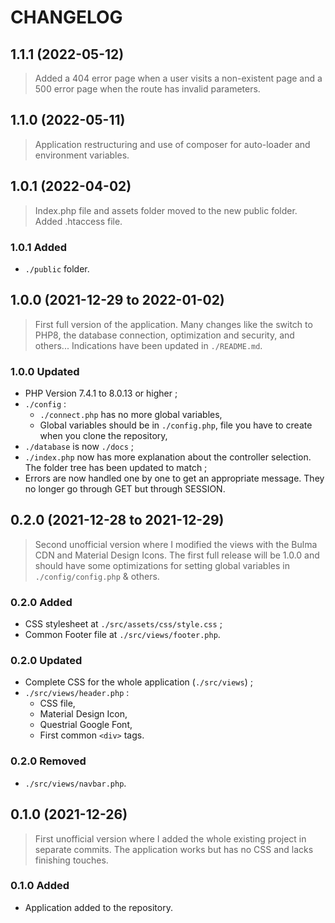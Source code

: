 # CHANGELOG

## 1.1.1 (2022-05-12)

> Added a 404 error page when a user visits a non-existent page and a 500 error page when the route has invalid parameters.

## 1.1.0 (2022-05-11)

> Application restructuring and use of composer for auto-loader and environment variables.

## 1.0.1 (2022-04-02)

> Index.php file and assets folder moved to the new public folder. Added .htaccess file.

### 1.0.1 Added

- `./public` folder.

## 1.0.0 (2021-12-29 to 2022-01-02)

> First full version of the application. Many changes like the switch to PHP8, the database connection, optimization and security, and others... Indications have been updated in `./README.md`.

### 1.0.0 Updated

- PHP Version 7.4.1 to 8.0.13 or higher ;
- `./config` :
  - `./connect.php` has no more global variables,
  - Global variables should be in `./config.php`, file you have to create when you clone the repository,
- `./database` is now `./docs` ;
- `./index.php` now has more explanation about the controller selection. The folder tree has been updated to match ;
- Errors are now handled one by one to get an appropriate message. They no longer go through GET but through SESSION.

## 0.2.0 (2021-12-28 to 2021-12-29)

> Second unofficial version where I modified the views with the Bulma CDN and Material Design Icons. The first full release will be 1.0.0 and should have some optimizations for setting global variables in `./config/config.php` & others.

### 0.2.0 Added

- CSS stylesheet at `./src/assets/css/style.css` ;
- Common Footer file at `./src/views/footer.php`.

### 0.2.0 Updated

- Complete CSS for the whole application (`./src/views`) ;
- `./src/views/header.php` :
  - CSS file,
  - Material Design Icon,
  - Questrial Google Font,
  - First common `<div>` tags.

### 0.2.0 Removed

- `./src/views/navbar.php`.

## 0.1.0 (2021-12-26)

> First unofficial version where I added the whole existing project in separate commits. The application works but has no CSS and lacks finishing touches.

### 0.1.0 Added

- Application added to the repository.

